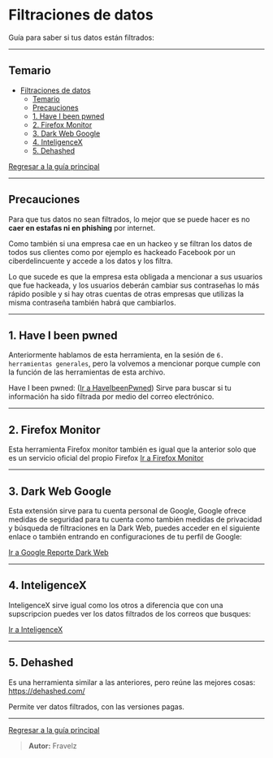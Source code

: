 # Filtraciones de datos

Guía para saber si tus datos están filtrados:

---

## Temario

- [Filtraciones de datos](#filtraciones-de-datos)
  - [Temario](#temario)
  - [Precauciones](#precauciones)
  - [1. Have I been pwned](#1-have-i-been-pwned)
  - [2. Firefox Monitor](#2-firefox-monitor)
  - [3. Dark Web Google](#3-dark-web-google)
  - [4. InteligenceX](#4-inteligencex)
  - [5. Dehashed](#5-dehashed)

[Regresar a la guía principal](./../readme.md#10-privacidad-y-anonimato)

---

## Precauciones

Para que tus datos no sean filtrados, lo mejor que se puede hacer es no **caer en estafas ni en phishing** por internet.

Como también si una empresa cae en un hackeo y se filtran los datos de todos sus clientes como por ejemplo es hackeado Facebook por un ciberdelincuente y accede a los datos y los filtra.

Lo que sucede es que la empresa esta obligada a mencionar a sus usuarios que fue hackeada, y los usuarios deberán cambiar sus contraseñas lo más rápido posible y si hay otras cuentas de otras empresas que utilizas la misma contraseña también habrá que cambiarlos.

---

## 1. Have I been pwned

Anteriormente hablamos de esta herramienta, en la sesión de `6. herramientas generales`, pero la volvemos a mencionar porque cumple con la función de las herramientas de esta archivo.

Have I been pwned: ([Ir a HaveIbeenPwned](https://haveibeenpwned.com/)) Sirve para buscar si tu información ha sido filtrada por medio del correo electrónico.

---

## 2. Firefox Monitor

Esta herramienta Firefox monitor también es igual que la anterior solo que es un servicio oficial del propio Firefox [Ir a Firefox Monitor](https://www.google.com/url?sa=t&source=web&rct=j&opi=89978449&url=https://translate.google.com/translate%3Fu%3Dhttps://monitor.mozilla.org/%26hl%3Des%26sl%3Den%26tl%3Des%26client%3Dsrp&ved=2ahUKEwj9_qy8-6OQAxUqSjABHZHXDf8QFnoECBUQAQ&usg=AOvVaw2H3Ecmq4usWvGz2VmX9YLp)

---

## 3. Dark Web Google

Esta extensión sirve para tu cuenta personal de Google, Google ofrece medidas de seguridad para tu cuenta como también medidas de privacidad y búsqueda de filtraciones en la Dark Web, puedes acceder en el siguiente enlace o también entrando en configuraciones de tu perfil de Google:

[Ir a Google Reporte Dark Web](https://myactivity.google.com/dark-web-report/dashboard?hl=es&utm_source=google-account&utm_medium=web&utm_campaign=my_account_dark_web_report_member_card&pli=1)

---

## 4. InteligenceX

InteligenceX sirve igual como los otros a diferencia que con una supscripcion puedes ver los datos filtrados de los correos que busques:

[Ir a InteligenceX](https://intelx.io/)

---

## 5. Dehashed

Es una herramienta similar a las anteriores, pero reúne las mejores cosas: https://dehashed.com/

Permite ver datos filtrados, con las versiones pagas.

---

[Regresar a la guía principal](./../readme.md#10-privacidad-y-anonimato)


> **Autor:** Fravelz
